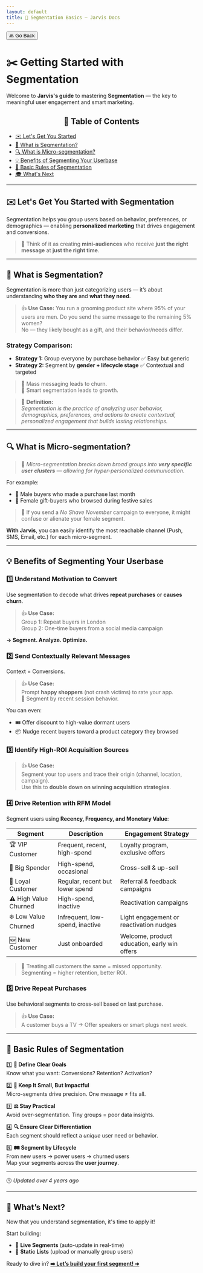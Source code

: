 ```yaml
---
layout: default
title: 🎯 Segmentation Basics – Jarvis Docs
---
```


<button onclick="window.history.back()">🔙 Go Back</button>

# ✂️ Getting Started with Segmentation

Welcome to **Jarvis's guide** to mastering **Segmentation** — the key to meaningful user engagement and smart marketing.

<aside class="toc">
  <h2 style="text-align: center;">📑 Table of Contents</h2>
  <ul>
    <li><a href="#️-lets-get-you-started-with-segmentation">✉️ Let's Get You Started</a></li>
    <li><a href="#-what-is-segmentation">📌 What is Segmentation?</a></li>
    <li><a href="#-what-is-micro-segmentation">🔍 What is Micro-segmentation?</a></li>
    <li><a href="#-benefits-of-segmenting-your-userbase">💡 Benefits of Segmenting Your Userbase</a></li>
    <li><a href="#-basic-rules-of-segmentation">📏 Basic Rules of Segmentation</a></li>
    <li><a href="#-whats-next">🎓 What's Next</a></li>
  </ul>
</aside>

---

## ✉️ Let's Get You Started with Segmentation

Segmentation helps you group users based on behavior, preferences, or demographics — enabling **personalized marketing** that drives engagement and conversions.

> 🧠 Think of it as creating **mini-audiences** who receive **just the right message** at **just the right time**.

---

## 📌 What is Segmentation?

Segmentation is more than just categorizing users — it’s about understanding **who they are** and **what they need**.

> 👍 **Use Case:**
> You run a grooming product site where 95% of your users are men. Do you send the same message to the remaining 5% women?  
> No — they likely bought as a gift, and their behavior/needs differ.

### Strategy Comparison:

- **Strategy 1:** Group everyone by purchase behavior ✅ Easy but generic  
- **Strategy 2:** Segment by **gender + lifecycle stage** ✅ Contextual and targeted

> 🧠 Mass messaging leads to churn.  
> 🧠 Smart segmentation leads to growth.

> 📘 **Definition:**  
> _Segmentation is the practice of analyzing user behavior, demographics, preferences, and actions to create contextual, personalized engagement that builds lasting relationships._

---

## 🔍 What is Micro-segmentation?

> 📘 _Micro-segmentation breaks down broad groups into **very specific user clusters** — allowing for hyper-personalized communication._

For example:

- 🎯 Male buyers who made a purchase last month  
- 🎁 Female gift-buyers who browsed during festive sales

> 🎯 If you send a _No Shave November_ campaign to everyone, it might confuse or alienate your female segment.

**With Jarvis**, you can easily identify the most reachable channel (Push, SMS, Email, etc.) for each micro-segment.

---

## 💡 Benefits of Segmenting Your Userbase

### 1️⃣ Understand Motivation to Convert

Use segmentation to decode what drives **repeat purchases** or **causes churn**.

> 👍 **Use Case:**  
> Group 1: Repeat buyers in London  
> Group 2: One-time buyers from a social media campaign

**→ Segment. Analyze. Optimize.**

### 2️⃣ Send Contextually Relevant Messages

Context = Conversions.

> 👍 **Use Case:**  
> Prompt **happy shoppers** (not crash victims) to rate your app.  
> 🎯 Segment by recent session behavior.

You can even:

- 🎟 Offer discount to high-value dormant users  
- 📦 Nudge recent buyers toward a product category they browsed

### 3️⃣ Identify High-ROI Acquisition Sources

> 👍 **Use Case:**  
> Segment your top users and trace their origin (channel, location, campaign).  
> Use this to **double down on winning acquisition strategies**.

### 4️⃣ Drive Retention with RFM Model

Segment users using **Recency, Frequency, and Monetary Value**:

| Segment                  | Description                                              | Engagement Strategy                             |
|--------------------------|----------------------------------------------------------|--------------------------------------------------|
| 🏆 VIP Customer           | Frequent, recent, high-spend                             | Loyalty program, exclusive offers               |
| 💸 Big Spender           | High-spend, occasional                                   | Cross-sell & up-sell                            |
| 🔁 Loyal Customer        | Regular, recent but lower spend                          | Referral & feedback campaigns                   |
| ⚠️ High Value Churned    | High-spend, inactive                                     | Reactivation campaigns                          |
| ❄️ Low Value Churned     | Infrequent, low-spend, inactive                          | Light engagement or reactivation nudges         |
| 🆕 New Customer          | Just onboarded                                           | Welcome, product education, early win offers    |

> 🎯 Treating all customers the same = missed opportunity.  
> Segmenting = higher retention, better ROI.

### 5️⃣ Drive Repeat Purchases

Use behavioral segments to cross-sell based on last purchase.

> 👍 **Use Case:**  
> A customer buys a TV → Offer speakers or smart plugs next week.

---

## 📏 Basic Rules of Segmentation

1️⃣ **🎯 Define Clear Goals**  
Know what you want: Conversions? Retention? Activation?

2️⃣ **🔬 Keep It Small, But Impactful**  
Micro-segments drive precision. One message ≠ fits all.

3️⃣ **⚖️ Stay Practical**  
Avoid over-segmentation. Tiny groups = poor data insights.

4️⃣ **🔍 Ensure Clear Differentiation**  
Each segment should reflect a *unique* user need or behavior.

5️⃣ **🛤 Segment by Lifecycle**  
From new users → power users → churned users  
Map your segments across the **user journey**.

---

🕓 _Updated over 4 years ago_

---

## 🚀 What’s Next?

Now that you understand segmentation, it's time to apply it!

Start building:

- 🔁 **Live Segments** (auto-update in real-time)  
- 📄 **Static Lists** (upload or manually group users)

Ready to dive in? **[➡️ Let’s build your first segment! ➜](./creating-segments.html)**
